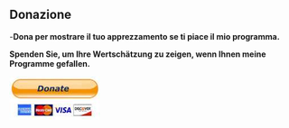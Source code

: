 ## Donazione

-**Dona per mostrare il tuo apprezzamento se ti piace il mio programma.**

**Spenden Sie, um Ihre Wertschätzung zu zeigen, wenn Ihnen meine Programme gefallen.**

[![Donate](../images/donate.jpg)](https://albar965.github.io/donate.html)
